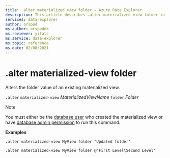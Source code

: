 ```yaml
---
title: .alter materialized view folder - Azure Data Explorer
description: This article describes .alter materialized view folder in Azure Data Explorer.
services: data-explorer
author: orspod
ms.author: orspodek
ms.reviewer: yifats
ms.service: data-explorer
ms.topic: reference
ms.date: 02/08/2021
---
```

# .alter materialized-view folder

Alters the folder value of an existing materialized view. 

`.alter` `materialized-view` *MaterializedViewName* `folder` *Folder*

> [!NOTE]
> You must either be the [database user](../access-control/role-based-authorization.md) who created the materialized view or have [database admin permission](../access-control/role-based-authorization.md) to run this command.

**Examples** 

```kusto
.alter materialized-view MyView folder "Updated folder"
```

```kusto
.alter materialized-view MyView folder @"First Level\Second Level"
```
